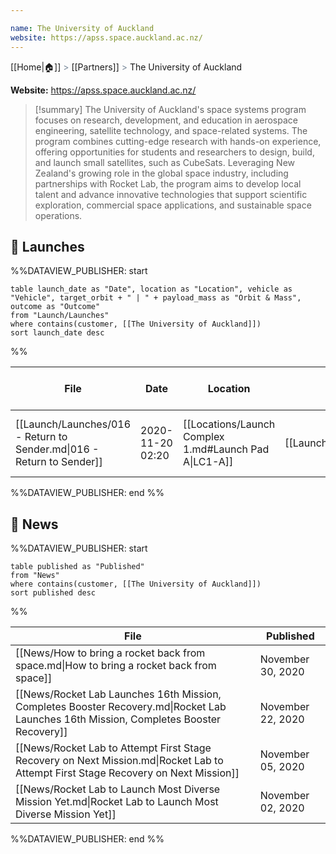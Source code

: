 ```yaml
---

name: The University of Auckland
website: https://apss.space.auckland.ac.nz/
---
```

[[Home|🏠]] <span style="color: LightSlateGray">></span> [[Partners]] <span style="color: LightSlateGray">></span> The University of Auckland

**Website:** https://apss.space.auckland.ac.nz/

>[!summary]
The University of Auckland's space systems program focuses on research, development, and education in aerospace engineering, satellite technology, and space-related systems. The program combines cutting-edge research with hands-on experience, offering opportunities for students and researchers to design, build, and launch small satellites, such as CubeSats. Leveraging New Zealand's growing role in the global space industry, including partnerships with Rocket Lab, the program aims to develop local talent and advance innovative technologies that support scientific exploration, commercial space applications, and sustainable space operations.

## 🚀 Launches

%%DATAVIEW_PUBLISHER: start
```
table launch_date as "Date", location as "Location", vehicle as "Vehicle", target_orbit + " | " + payload_mass as "Orbit & Mass", outcome as "Outcome"
from "Launch/Launches"
where contains(customer, [[The University of Auckland]])
sort launch_date desc
```
%%

| File                                                                  | Date             | Location                                              | Vehicle                          | Orbit & Mass              | Outcome |
| --------------------------------------------------------------------- | ---------------- | ----------------------------------------------------- | -------------------------------- | ------------------------- | ------- |
| [[Launch/Launches/016 - Return to Sender.md\|016 - Return to Sender]] | 2020-11-20 02:20 | [[Locations/Launch Complex 1.md#Launch Pad A\|LC1-A]] | [[Launch/Electron.md\|Electron]] | 500 km \| 97.3° \| 200 kg | ✅       |

%%DATAVIEW_PUBLISHER: end %%

## 📰 News
%%DATAVIEW_PUBLISHER: start
```
table published as "Published"
from "News"
where contains(customer, [[The University of Auckland]])
sort published desc
```
%%

| File                                                                                                                                   | Published         |
| -------------------------------------------------------------------------------------------------------------------------------------- | ----------------- |
| [[News/How to bring a rocket back from space.md\|How to bring a rocket back from space]]                                               | November 30, 2020 |
| [[News/Rocket Lab Launches 16th Mission, Completes Booster Recovery.md\|Rocket Lab Launches 16th Mission, Completes Booster Recovery]] | November 22, 2020 |
| [[News/Rocket Lab to Attempt First Stage Recovery on Next Mission.md\|Rocket Lab to Attempt First Stage Recovery on Next Mission]]     | November 05, 2020 |
| [[News/Rocket Lab to Launch Most Diverse Mission Yet.md\|Rocket Lab to Launch Most Diverse Mission Yet]]                               | November 02, 2020 |

%%DATAVIEW_PUBLISHER: end %%